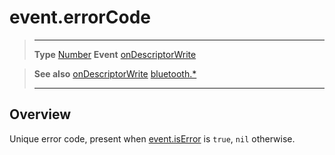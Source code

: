 # event.errorCode

> --------------------- ------------------------------------------------------------------------------------------
> __Type__              [Number](https://docs.coronalabs.com/api/type/Number.html)
> __Event__             [onDescriptorWrite](/plugin/bluetooth/type/Gatt/event/onDescriptorWrite/index.md)


> __See also__          [onDescriptorWrite](/plugin/bluetooth/type/Gatt/event/onDescriptorWrite/index.md)
>						[bluetooth.*](/plugin/bluetooth.md)
> --------------------- ------------------------------------------------------------------------------------------

## Overview

Unique error code, present when [event.isError](/plugin/bluetooth/type/Gatt/event/onDescriptorWrite/isError.md) is `true`, `nil` otherwise.
